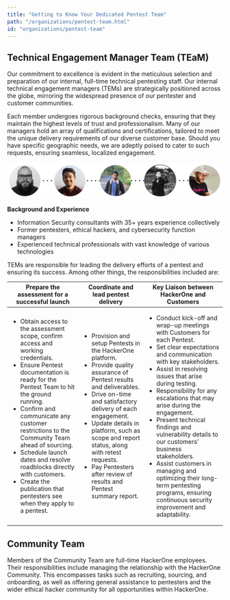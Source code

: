 ```yaml
---
title: "Getting to Know Your Dedicated Pentest Team"
path: "/organizations/pentest-team.html"
id: "organizations/pentest-team"
---
```


## Technical Engagement Manager Team (TEaM)

Our commitment to excellence is evident in the meticulous selection and preparation of our internal, full-time technical pentesting staff. Our internal technical engagement managers (TEMs) are strategically positioned across the globe, mirroring the widespread presence of our pentester and customer communities. 

Each member undergoes rigorous background checks, ensuring that they maintain the highest levels of trust and professionalism. Many of our managers hold an array of qualifications and certifications, tailored to meet the unique delivery requirements of our diverse customer base. Should you have specific geographic needs, we are adeptly poised to cater to such requests, ensuring seamless, localized engagement.

![Pentest TEM Team](./images/pentest-team-tem.png)

**Background and Experience**

 - Information Security consultants with 35+ years experience collectively
 - Former pentesters, ethical hackers, and cybersecurity function managers
 - Experienced technical professionals with vast knowledge of various technologies

TEMs are responsible for leading the delivery efforts of a pentest and ensuring its success. Among other things, the responsibilities included are: 

|Prepare the assessment for a successful launch|Coordinate and lead pentest delivery|Key Liaison between HackerOne and Customers|
|--|--|--|
|<ul><li>Obtain access to the assessment scope, confirm access and working credentials.</li><li>Ensure Pentest documentation is ready for the Pentest Team to hit the ground running.</li><li>Confirm and communicate any customer restrictions to the Community Team ahead of sourcing.</li><li>Schedule launch dates and resolve roadblocks directly with customers.</li><li>Create the publication that pentesters see when they apply to a pentest.</li></ul>|<ul><li>Provision and setup Pentests in the HackerOne platform.</li><li>Provide quality assurance of Pentest results and deliverables.</li><li>Drive on-time and satisfactory delivery of each engagement.</li><li>Update details in platform, such as scope and report status, along with retest requests.</li><li>Pay Pentesters after review of results and Pentest summary report.</li></ul>|<ul><li>Conduct kick-off and wrap-up meetings with Customers for each Pentest.</li><li>Set clear expectations and communication with key stakeholders.</li><li>Assist in resolving issues that arise during testing.</li><li>Responsibility for any escalations that may arise during the engagement.</li><li>Present technical findings and vulnerability details to our customers’ business stakeholders.</li><li>Assist customers in managing and optimizing their long-term pentesting programs, ensuring continuous security improvement and adaptability.</li></ul>|

## Community Team 

Members of the Community Team are full-time HackerOne employees. Their responsibilities include managing the relationship with the HackerOne Community. This encompasses tasks such as recruiting, sourcing, and onboarding, as well as offering general assistance to pentesters and the wider ethical hacker community for all opportunities within HackerOne.
